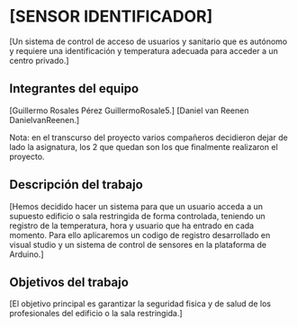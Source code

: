 # [SENSOR IDENTIFICADOR]

[Un sistema de control de acceso de usuarios y sanitario que es autónomo y requiere una identificación y temperatura adecuada para acceder a un centro privado.]

## Integrantes del equipo

[Guillermo Rosales Pérez GuillermoRosale5.]
[Daniel van Reenen DanielvanReenen.]

Nota: en el transcurso del proyecto varios compañeros decidieron dejar de lado la asignatura, los 2 que quedan son los que finalmente realizaron el proyecto.

## Descripción del trabajo

[Hemos decidido hacer un sistema para que un usuario acceda a un supuesto edificio o sala restringida de forma controlada, teniendo un registro de la temperatura, hora y usuario que ha entrado en cada momento. Para ello aplicaremos un codigo de registro desarrollado en visual studio y un sistema de control de sensores en la plataforma de Arduino.]

## Objetivos del trabajo

[El objetivo principal es garantizar la seguridad fisica y de salud de los profesionales del edificio o la sala restringida.]
